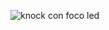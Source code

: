 
![knock con foco led](https://user-images.githubusercontent.com/106613752/224200129-bdfcabe7-3ecf-401f-bc7c-b135caa98c13.png)
